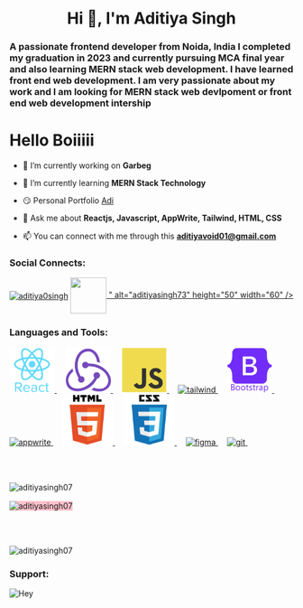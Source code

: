 <h1 align="center">Hi 👋, I'm Aditiya Singh</h1>
<h3>A passionate frontend developer from Noida, India I completed my graduation in 2023 and currently pursuing MCA final year and also learning MERN stack web development. I have learned front end web development. I am very passionate about my work and I am looking for MERN stack web devlpoment or front end web development intership</h3>

<h1>
    Hello Boiiiii 
</h1>

- 🔭 I’m currently working on **Garbeg**

- 🌱 I’m currently learning **MERN Stack Technology**

- 😏 Personal Portfolio [Adi](https://portfolio-flax-iota-46.vercel.app/)

- 💬 Ask me about **Reactjs, Javascript, AppWrite, Tailwind, HTML, CSS**

- 📫 You can connect with me through this **aditiyavoid01@gmail.com**


<h3 align="left">Social Connects:</h3>
<p align="left">
<a href="https://twitter.com/aditiya0singh" target="blank"><img align="center" src="https://raw.githubusercontent.com/rahuldkjain/github-profile-readme-generator/master/src/images/icons/Social/twitter.svg" alt="aditiya0singh" height="50" width="60" /></a>
<a href="https://instagram.com/aditiyasingh73" target="blank"><img align="center" src="<svg xmlns="http://www.w3.org/2000/svg" x="0px" y="0px" width="64" height="64" viewBox="0 0 72 72">
<path d="M 35.75 14 C 15.579 14 14 15.579 14 35.75 L 14 36.25 C 14 56.421 15.579 58 35.75 58 L 36.25 58 C 56.421 58 58 56.421 58 36.25 L 58 35.75 C 58 15.579 56.421 14 36.25 14 L 35.75 14 z M 30 22 L 42 22 C 49.419 22 50 22.581 50 30 L 50 42 C 50 49.419 49.419 50 42 50 L 30 50 C 22.581 50 22 49.419 22 42 L 22 30 C 22 22.581 22.581 22 30 22 z M 45.496094 25 C 44.668094 25.002 43.998 25.674906 44 26.503906 C 44.002 27.331906 44.674906 28.002 45.503906 28 C 46.331906 27.998 47.002 27.325094 47 26.496094 C 46.998 25.668094 46.325094 24.998 45.496094 25 z M 35.976562 26 C 30.454563 26.013 25.987 30.501437 26 36.023438 C 26.013 41.545437 30.501437 46.013 36.023438 46 C 41.545437 45.987 46.013 41.498562 46 35.976562 C 45.987 30.454563 41.498562 25.987 35.976562 26 z M 35.990234 32 C 38.199234 31.995 39.994 33.781234 40 35.990234 C 40.005 38.199234 38.218766 39.995 36.009766 40 C 33.800766 40.005 32.006 38.218766 32 36.009766 C 31.995 33.800766 33.781234 32.006 35.990234 32 z"></path>
</svg>" alt="aditiyasingh73" height="50" width="60" /></a>
</p>

<h3 align="left">Languages and Tools:</h3>
<p align="left" height="100" width="510"> 
    <a href="https://reactjs.org/" target="_blank" rel="noreferrer"> <img src="https://raw.githubusercontent.com/devicons/devicon/master/icons/react/react-original-wordmark.svg" alt="react" width="80" height="80"/> </a> &nbsp;&nbsp;&nbsp;
    <a href="https://redux.js.org" target="_blank" rel="noreferrer"> <img src="https://raw.githubusercontent.com/devicons/devicon/master/icons/redux/redux-original.svg" alt="redux" width="80" height="80"/> </a> &nbsp;&nbsp;&nbsp;
  <a href="https://developer.mozilla.org/en-US/docs/Web/JavaScript" target="_blank" rel="noreferrer"> <img src="https://raw.githubusercontent.com/devicons/devicon/master/icons/javascript/javascript-original.svg" alt="javascript" width="80" height="80"/> </a> &nbsp;&nbsp;&nbsp;
  <a href="https://tailwindcss.com/" target="_blank" rel="noreferrer"> <img src="https://www.vectorlogo.zone/logos/tailwindcss/tailwindcss-icon.svg" alt="tailwind" width="90" height="90"/> </a> &nbsp;&nbsp;&nbsp;
 <a href="https://getbootstrap.com" target="_blank" rel="noreferrer"> <img src="https://raw.githubusercontent.com/devicons/devicon/master/icons/bootstrap/bootstrap-plain-wordmark.svg" alt="bootstrap" bacground-color="wihte" width="80" height="80"/> </a> &nbsp;&nbsp;&nbsp;
    <a href="https://appwrite.io" target="_blank" rel="noreferrer"> <img src="https://www.vectorlogo.zone/logos/appwriteio/appwriteio-icon.svg" alt="appwrite" width="80" height="80"/> </a> &nbsp;&nbsp;&nbsp;
    <a href="https://www.w3.org/html/" target="_blank" rel="noreferrer"> <img src="https://raw.githubusercontent.com/devicons/devicon/master/icons/html5/html5-original-wordmark.svg" alt="html5" width="90" height="90"/> </a> &nbsp;&nbsp;&nbsp;
  <a href="https://www.w3schools.com/css/" target="_blank" rel="noreferrer"> <img src="https://raw.githubusercontent.com/devicons/devicon/master/icons/css3/css3-original-wordmark.svg" alt="css3" width="90" height="90"/> </a> &nbsp;&nbsp;&nbsp;
     <a href="https://www.figma.com/" target="_blank" rel="noreferrer"> <img src="https://www.vectorlogo.zone/logos/figma/figma-icon.svg" alt="figma" width="80" height="80"/> </a> &nbsp;&nbsp;&nbsp;
  <a href="https://git-scm.com/" target="_blank" rel="noreferrer"> <img src="https://www.vectorlogo.zone/logos/git-scm/git-scm-icon.svg" alt="git" width="80" height="80"/> </a> &nbsp;&nbsp;&nbsp;
  </p>

<br></br>
<p><img align="center" src="https://github-readme-stats.vercel.app/api/top-langs?username=aditiyasingh07&show_icons=true&locale=en&layout=compact" alt="aditiyasingh07" /></p>


<p><img  style="background-color:pink" align="center" src="https://github-readme-streak-stats.herokuapp.com/?user=aditiyasingh07&" alt="aditiyasingh07" /></p>
<br></br>

<p align="left" > <img src="https://komarev.com/ghpvc/?username=aditiyasingh07&label=Profile%20views&color=0e75b6&style=flat" alt="aditiyasingh07" /> </p>

<h3 align="left">Support:</h3>
<p><a href="https://www.buymeacoffee.com/Hey"> <img align="left" src="https://cdn.buymeacoffee.com/buttons/v2/default-yellow.png" height="50" width="210" alt="Hey" /></a></p><br><br>
